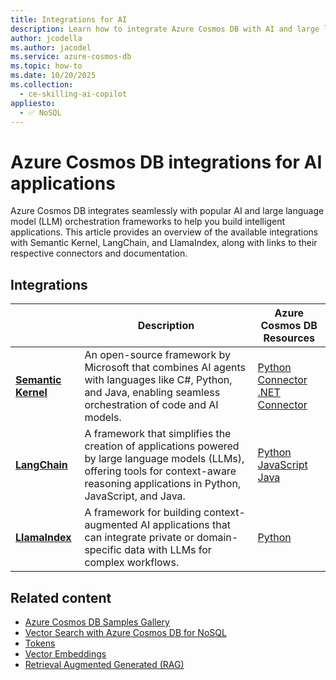 ```yaml
---
title: Integrations for AI
description: Learn how to integrate Azure Cosmos DB with AI and large language model (LLM) orchestration frameworks like Semantic Kernel, LangChain, and LlamaIndex for building intelligent applications.
author: jcodella
ms.author: jacodel
ms.service: azure-cosmos-db
ms.topic: how-to
ms.date: 10/20/2025
ms.collection:
  - ce-skilling-ai-copilot
appliesto:
  - ✅ NoSQL
---
```


# Azure Cosmos DB integrations for AI applications

Azure Cosmos DB integrates seamlessly with popular AI and large language model (LLM) orchestration frameworks to help you build intelligent applications. This article provides an overview of the available integrations with Semantic Kernel, LangChain, and LlamaIndex, along with links to their respective connectors and documentation.

## Integrations

| | Description | Azure Cosmos DB Resources | 
| --- | --- | --- |
| **[Semantic Kernel](https://github.com/microsoft/semantic-kernel)** | An open-source framework by Microsoft that combines AI agents with languages like C#, Python, and Java, enabling seamless orchestration of code and AI models. | [Python Connector](/semantic-kernel/concepts/vector-store-connectors/out-of-the-box-connectors/azure-cosmosdb-nosql-connector?pivots=programming-language-python) <br> [.NET Connector](/semantic-kernel/concepts/vector-store-connectors/out-of-the-box-connectors/azure-cosmosdb-nosql-connector?pivots=programming-language-csharp) |
| **[LangChain](https://www.langchain.com/)** | A framework that simplifies the creation of applications powered by large language models (LLMs), offering tools for context-aware reasoning applications in Python, JavaScript, and Java. | [Python](https://developers.llamaindex.ai/python/examples/vector_stores/azurecosmosdbnosqldemo/) <br> [JavaScript](https://js.langchain.com/docs/integrations/vectorstores/azure_cosmosdb_nosql/) <br> [Java](https://docs.langchain4j.dev/integrations/embedding-stores/azure-cosmos-nosql/) | 
| **[LlamaIndex](https://www.llamaindex.ai/)** | A framework for building context-augmented AI applications that can integrate private or domain-specific data with LLMs for complex workflows. | [Python](https://developers.llamaindex.ai/python/examples/vector_stores/azurecosmosdbnosqldemo/) |

## Related content

- [Azure Cosmos DB Samples Gallery](https://aka.ms/AzureCosmosDB/Gallery)
- [Vector Search with Azure Cosmos DB for NoSQL](vector-search-overview.md)
- [Tokens](tokens.md)
- [Vector Embeddings](vector-embeddings.md)
- [Retrieval Augmented Generated (RAG)](rag.md)
